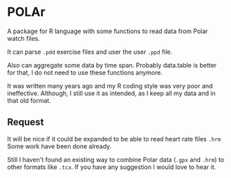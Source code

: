 
# POLAr

A package for R language with some functions to read data from Polar watch files.

It can parse `.pdd` exercise files and user the user `.ppd` file.

Also can aggregate some data by time span. Probably data.table is better for that, I do not need to use these functions anymore.

It was written many years ago and my R coding style was very poor and ineffective.
Although, I still use it as intended, as I keep all my data and in that old format.

## Request

It will be nice if it could be expanded to be able to read heart rate files `.hrm`
Some work have been done already.

Still I haven't found an existing way to combine Polar data (`.gpx` and `.hrm`) to other formats like `.tcx`.
If you have any suggestion I would love to hear it.

<!--dfsf-->

